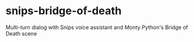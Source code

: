 # snips-bridge-of-death
Multi-turn dialog with Snips voice assistant and Monty Python's Bridge of Death scene
